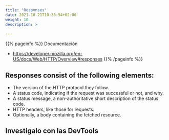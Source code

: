 ```yaml
---
title: "Responses"
date: 2021-10-21T10:36:54+02:00
weight: 10
description: >
  
---
```


{{% pageinfo %}}
Documentación
* https://developer.mozilla.org/en-US/docs/Web/HTTP/Overview#responses
{{% /pageinfo %}}


## Responses consist of the following elements:

* The version of the HTTP protocol they follow.
* A status code, indicating if the request was successful or not, and why.
* A status message, a non-authoritative short description of the status code.
* HTTP headers, like those for requests.
* Optionally, a body containing the fetched resource.

## Investígalo con las DevTools
